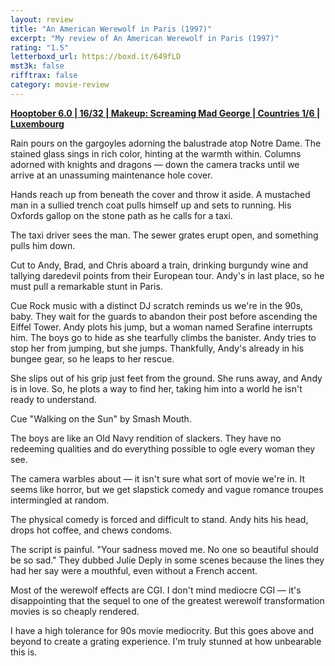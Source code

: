 ```yaml
---
layout: review
title: "An American Werewolf in Paris (1997)"
excerpt: "My review of An American Werewolf in Paris (1997)"
rating: "1.5"
letterboxd_url: https://boxd.it/649fLD
mst3k: false
rifftrax: false
category: movie-review
---
```


<b><a href="https://boxd.it/pPVYg/detail" rel="nofollow">Hooptober 6.0 | 16/32 | Makeup: Screaming Mad George | Countries 1/6 | Luxembourg</a></b>

Rain pours on the gargoyles adorning the balustrade atop Notre Dame. The stained glass sings in rich color, hinting at the warmth within. Columns adorned with knights and dragons — down the camera tracks until we arrive at an unassuming maintenance hole cover.

Hands reach up from beneath the cover and throw it aside. A mustached man in a sullied trench coat pulls himself up and sets to running. His Oxfords gallop on the stone path as he calls for a taxi.

The taxi driver sees the man. The sewer grates erupt open, and something pulls him down.

Cut to Andy, Brad, and Chris aboard a train, drinking burgundy wine and tallying daredevil points from their European tour. Andy's in last place, so he must pull a remarkable stunt in Paris.

Cue Rock music with a distinct DJ scratch reminds us we're in the 90s, baby. They wait for the guards to abandon their post before ascending the Eiffel Tower. Andy plots his jump, but a woman named Serafine interrupts him. The boys go to hide as she tearfully climbs the banister. Andy tries to stop her from jumping, but she jumps. Thankfully, Andy's already in his bungee gear, so he leaps to her rescue.

She slips out of his grip just feet from the ground. She runs away, and Andy is in love. So, he plots a way to find her, taking him into a world he isn't ready to understand.

Cue "Walking on the Sun" by Smash Mouth.

The boys are like an Old Navy rendition of slackers. They have no redeeming qualities and do everything possible to ogle every woman they see.

The camera warbles about — it isn't sure what sort of movie we're in. It seems like horror, but we get slapstick comedy and vague romance troupes intermingled at random.

The physical comedy is forced and difficult to stand. Andy hits his head, drops hot coffee, and chews condoms.

The script is painful. "Your sadness moved me. No one so beautiful should be so sad." They dubbed Julie Deply in some scenes because the lines they had her say were a mouthful, even without a French accent.

Most of the werewolf effects are CGI. I don't mind mediocre CGI — it's disappointing that the sequel to one of the greatest werewolf transformation movies is so cheaply rendered.

I have a high tolerance for 90s movie mediocrity. But this goes above and beyond to create a grating experience. I'm truly stunned at how unbearable this is.
